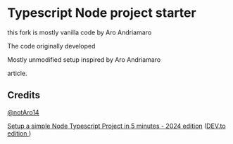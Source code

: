# Typescript Node project starter

this fork is mostly vanilla code by Aro Andriamaro

The code originally developed

Mostly unmodified setup inspired by Aro Andriamaro


article.

## Credits 

[@notAro14](https://github.com/notAro14)
 
[Setup a simple Node Typescript Project in 5 minutes - 2024 edition](https://www.aroandriamaro.com/posts/setup-simple-node-typescript-in-5-minutes-2024)
([DEV.to edition ](https://dev.to/notaro14/setup-a-simple-node-typescript-project-in-5-minutes-2024-edition-25gl))


